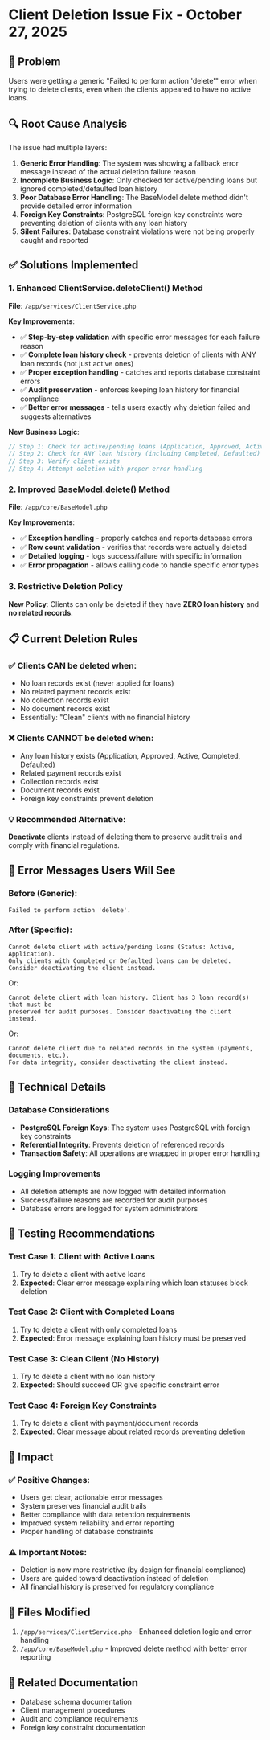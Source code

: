 # Client Deletion Issue Fix - October 27, 2025

## 🎯 Problem
Users were getting a generic "Failed to perform action 'delete'" error when trying to delete clients, even when the clients appeared to have no active loans.

## 🔍 Root Cause Analysis
The issue had multiple layers:

1. **Generic Error Handling**: The system was showing a fallback error message instead of the actual deletion failure reason
2. **Incomplete Business Logic**: Only checked for active/pending loans but ignored completed/defaulted loan history
3. **Poor Database Error Handling**: The BaseModel delete method didn't provide detailed error information
4. **Foreign Key Constraints**: PostgreSQL foreign key constraints were preventing deletion of clients with any loan history
5. **Silent Failures**: Database constraint violations were not being properly caught and reported

## ✅ Solutions Implemented

### 1. Enhanced ClientService.deleteClient() Method
**File**: `/app/services/ClientService.php`

**Key Improvements**:
- ✅ **Step-by-step validation** with specific error messages for each failure reason
- ✅ **Complete loan history check** - prevents deletion of clients with ANY loan records (not just active ones)
- ✅ **Proper exception handling** - catches and reports database constraint errors
- ✅ **Audit preservation** - enforces keeping loan history for financial compliance
- ✅ **Better error messages** - tells users exactly why deletion failed and suggests alternatives

**New Business Logic**:
```php
// Step 1: Check for active/pending loans (Application, Approved, Active)
// Step 2: Check for ANY loan history (including Completed, Defaulted)
// Step 3: Verify client exists
// Step 4: Attempt deletion with proper error handling
```

### 2. Improved BaseModel.delete() Method
**File**: `/app/core/BaseModel.php`

**Key Improvements**:
- ✅ **Exception handling** - properly catches and reports database errors
- ✅ **Row count validation** - verifies that records were actually deleted
- ✅ **Detailed logging** - logs success/failure with specific information
- ✅ **Error propagation** - allows calling code to handle specific error types

### 3. Restrictive Deletion Policy
**New Policy**: Clients can only be deleted if they have **ZERO loan history** and **no related records**.

## 📋 Current Deletion Rules

### ✅ **Clients CAN be deleted when**:
- No loan records exist (never applied for loans)
- No related payment records exist
- No collection records exist  
- No document records exist
- Essentially: "Clean" clients with no financial history

### ❌ **Clients CANNOT be deleted when**:
- Any loan history exists (Application, Approved, Active, Completed, Defaulted)
- Related payment records exist
- Collection records exist
- Document records exist
- Foreign key constraints prevent deletion

### 💡 **Recommended Alternative**: 
**Deactivate** clients instead of deleting them to preserve audit trails and comply with financial regulations.

## 🚨 Error Messages Users Will See

### Before (Generic):
```
Failed to perform action 'delete'.
```

### After (Specific):
```
Cannot delete client with active/pending loans (Status: Active, Application). 
Only clients with Completed or Defaulted loans can be deleted. 
Consider deactivating the client instead.
```

Or:
```
Cannot delete client with loan history. Client has 3 loan record(s) that must be 
preserved for audit purposes. Consider deactivating the client instead.
```

Or:
```
Cannot delete client due to related records in the system (payments, documents, etc.). 
For data integrity, consider deactivating the client instead.
```

## 🔧 Technical Details

### Database Considerations
- **PostgreSQL Foreign Keys**: The system uses PostgreSQL with foreign key constraints
- **Referential Integrity**: Prevents deletion of referenced records
- **Transaction Safety**: All operations are wrapped in proper error handling

### Logging Improvements
- All deletion attempts are now logged with detailed information
- Success/failure reasons are recorded for audit purposes
- Database errors are logged for system administrators

## 🧪 Testing Recommendations

### Test Case 1: Client with Active Loans
1. Try to delete a client with active loans
2. **Expected**: Clear error message explaining which loan statuses block deletion

### Test Case 2: Client with Completed Loans
1. Try to delete a client with only completed loans
2. **Expected**: Error message explaining loan history must be preserved

### Test Case 3: Clean Client (No History)
1. Try to delete a client with no loan history
2. **Expected**: Should succeed OR give specific constraint error

### Test Case 4: Foreign Key Constraints
1. Try to delete a client with payment/document records
2. **Expected**: Clear message about related records preventing deletion

## 🎯 Impact

### ✅ **Positive Changes**:
- Users get clear, actionable error messages
- System preserves financial audit trails
- Better compliance with data retention requirements
- Improved system reliability and error reporting
- Proper handling of database constraints

### ⚠️ **Important Notes**:
- Deletion is now more restrictive (by design for financial compliance)
- Users are guided toward deactivation instead of deletion
- All financial history is preserved for regulatory compliance

## 📁 Files Modified
1. `/app/services/ClientService.php` - Enhanced deletion logic and error handling
2. `/app/core/BaseModel.php` - Improved delete method with better error reporting

## 🔗 Related Documentation
- Database schema documentation
- Client management procedures
- Audit and compliance requirements
- Foreign key constraint documentation
